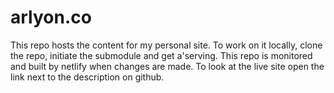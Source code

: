 # arlyon.co
This repo hosts the content for my personal site. To work on it locally, clone the repo, initiate the submodule and get
a'serving. This repo is monitored and built by netlify when changes are made. To look at the live site open the link
next to the description on github.